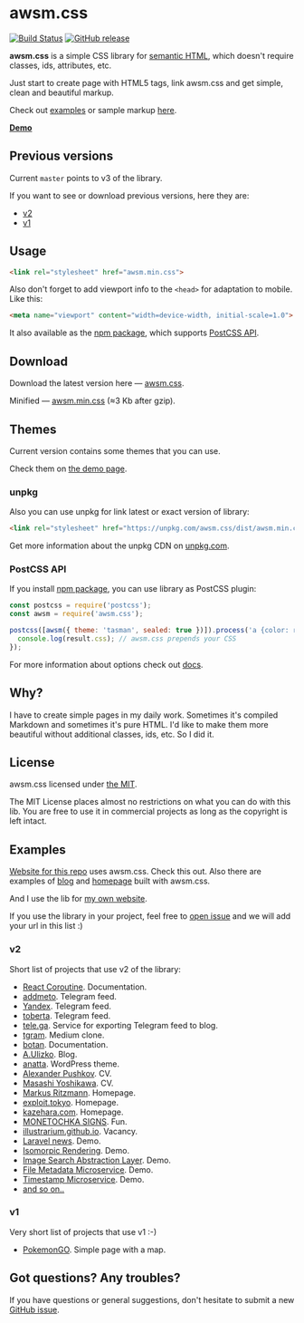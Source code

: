 # awsm.css

[![Build Status](https://travis-ci.org/igoradamenko/awsm.css.svg)](https://travis-ci.org/igoradamenko/awsm.css)
[![GitHub release](https://img.shields.io/github/release/igoradamenko/awsm.css.svg)](https://github.com/igoradamenko/awsm.css/releases)

**awsm.css** is a simple CSS library for [semantic HTML](http://www.w3schools.com/html/html5_semantic_elements.asp), which doesn't require classes, ids, attributes, etc.

Just start to create page with HTML5 tags, link awsm.css and get simple, clean and beautiful markup.
  
Check out [examples](#examples) or sample markup [here](https://github.com/igoradamenko/awsm.css/tree/master/docs).

[**Demo**](https://igoradamenko.github.io/awsm.css/)

## Previous versions

Current `master` points to v3 of the library. 

If you want to see or download previous versions, here they are:

- [v2](https://igoradamenko.com/awsm.css/v2/)
- [v1](https://igoradamenko.com/awsm.css/v2/)

## Usage

```html
<link rel="stylesheet" href="awsm.min.css">
```

Also don't forget to add viewport info to the `<head>` for adaptation to mobile. Like this:

```html
<meta name="viewport" content="width=device-width, initial-scale=1.0">
```

It also available as the [npm package](https://www.npmjs.com/package/awsm.css), which supports [PostCSS API](#postcss-api).

## Download

Download the latest version here — [awsm.css](https://raw.githubusercontent.com/igoradamenko/awsm.css/master/dist/awsm.css).

Minified — [awsm.min.css](https://raw.githubusercontent.com/igoradamenko/awsm.css/master/dist/awsm.min.css) (≈3 Kb after gzip).

## Themes

Current version contains some themes that you can use. 

Check them on [the demo page](https://igoradamenko.github.io/awsm.css/download.html).

### unpkg

Also you can use unpkg for link latest or exact version of library:
    
```html
<link rel="stylesheet" href="https://unpkg.com/awsm.css/dist/awsm.min.css">
```
    
Get more information about the unpkg CDN on [unpkg.com](https://unpkg.com/).

### PostCSS API

If you install [npm package](https://www.npmjs.com/package/awsm.css), you can use library as PostCSS plugin:

```js
const postcss = require('postcss');
const awsm = require('awsm.css');

postcss([awsm({ theme: 'tasman', sealed: true })]).process('a {color: red}').then(result => {
  console.log(result.css); // awsm.css prepends your CSS 
});
```

For more information about options check out [docs](https://igoradamenko.github.io/awsm.css/download.html#options).

## Why?

I have to create simple pages in my daily work. Sometimes it's compiled Markdown and sometimes it's pure HTML. I'd like to make them more beautiful without additional classes, ids, etc. So I did it.

## License

awsm.css licensed under [the MIT](http://en.wikipedia.org/wiki/MIT_License).

The MIT License places almost no restrictions on what you can do with this lib. You are free to use it in commercial projects as long as the copyright is left intact.

## Examples

[Website for this repo](https://igoradamenko.github.io/awsm.css/) uses awsm.css. Check this out. Also there are examples of [blog](https://igoradamenko.github.io/awsm.css/examples/blog/) and [homepage](https://igoradamenko.github.io/awsm.css/examples/homepage/) built with awsm.css.

And I use the lib for [my own website](https://igoradamenko.com).

If you use the library in your project, feel free to [open issue](https://github.com/igoradamenko/awsm.css/issues/new) and we will add your url in this list :)

### v2

Short list of projects that use v2 of the library:

- [React Coroutine](https://react-coroutine.js.org). Documentation.
- [addmeto](http://addmeto.cc/). Telegram feed.
- [Yandex](http://tele.ga/yandex/). Telegram feed.
- [toberta](http://tobetra.com/). Telegram feed.
- [tele.ga](http://tele.ga/). Service for exporting Telegram feed to blog.
- [tgram](https://github.com/recoilme/tgram). Medium clone.
- [botan](https://botan.glitch.me). Documentation.
- [A.Ulizko](http://ulizko.com). Blog.
- [anatta](https://wordpress.org/themes/anatta/). WordPress theme. 
- [Alexander Pushkov](https://notpushk.in). CV.
- [Masashi Yoshikawa](https://masashi-y.github.io/). CV.
- [Markus Ritzmann](https://markusritzmann.ch). Homepage.
- [exploit.tokyo](http://me.exploit.tokyo). Homepage.
- [kazehara.com](http://kazehara.com). Homepage.
- [MONETOCHKA SIGNS](https://hgenru.github.io/monetochka-signs/). Fun.
- [illustrarium.github.io](https://illustrarium.github.io). Vacancy.
- [Laravel news](http://laravel-news-demo.lith.pw). Demo.
- [Isomorpic Rendering](https://codient.herokuapp.com/). Demo.
- [Image Search Abstraction Layer](https://img-search-ms-343dev.herokuapp.com/). Demo.
- [File Metadata Microservice](https://file-metadata-ms-343dev.herokuapp.com/). Demo.
- [Timestamp Microservice](https://timestamp-ms-343dev.herokuapp.com/). Demo.
- [and so on..](https://github.com/search?p=1&q="awsm.css"&type=Code&utf8=✓)

### v1

Very short list of projects that use v1 :-)

- [PokemonGO](https://igoradamenko.github.io/pokemon-go/). Simple page with a map.

## Got questions? Any troubles?

If you have questions or general suggestions, don't hesitate to submit a new [GitHub issue](https://github.com/igoradamenko/awsm.css/issues/new).
